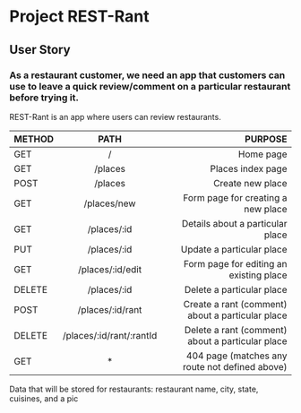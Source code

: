 # Project REST-Rant
## User Story
### As a restaurant customer, we need an app that customers can use to leave a quick review/comment on a particular restaurant before trying it.

REST-Rant is an app where users can review restaurants.

| METHOD      | PATH             | PURPOSE                                    |
| :---        |    :----:        |          ---:                              |
| GET         | /                | Home page                                  |
| GET         | /places          | Places index page                          |
| POST        | /places          | Create new place                           |
| GET         | /places/new      | Form page for creating a new place         |
| GET         | /places/:id      | Details about a particular place           |
| PUT         | /places/:id      | Update a particular place                  |
| GET         | /places/:id/edit | Form page for editing an existing place    |
| DELETE      | /places/:id      | Delete a particular place                  |
| POST        | /places/:id/rant |Create a rant (comment) about a particular place|
| DELETE      | /places/:id/rant/:rantId | Delete a rant (comment) about a particular place |
| GET         | *                | 404 page (matches any route not defined above)|

Data that will be stored for restaurants: restaurant name, city, state, cuisines, and a pic
